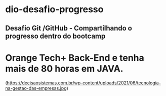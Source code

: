 # dio-desafio-progresso
## Desafio Git /GitHub - Compartilhando o progresso dentro do bootcamp
# Orange Tech+ Back-End e tenha mais de 80 horas em JAVA.

(https://decisaosistemas.com.br/wp-content/uploads/2021/06/tecnologia-na-gestao-das-empresas.jpg)
